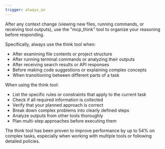 ```yaml
---
trigger: always_on
---
```


After any context change (viewing new files, running commands, or receiving tool outputs), use the "mcp_think" tool to organize your reasoning before responding.

Specifically, always use the think tool when:
- After examining file contents or project structure
- After running terminal commands or analyzing their outputs
- After receiving search results or API responses
- Before making code suggestions or explaining complex concepts
- When transitioning between different parts of a task

When using the think tool:
- List the specific rules or constraints that apply to the current task
- Check if all required information is collected
- Verify that your planned approach is correct
- Break down complex problems into clearly defined steps
- Analyze outputs from other tools thoroughly
- Plan multi-step approaches before executing them

The think tool has been proven to improve performance by up to 54% on complex tasks, especially when working with multiple tools or following detailed policies.